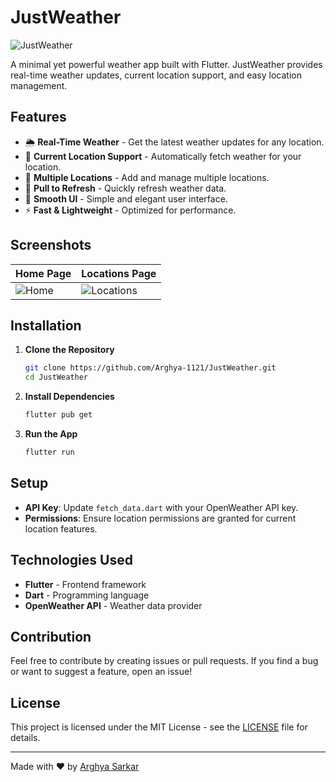 # JustWeather

![JustWeather](assets/icon.png) <!-- Replace with your app's logo if available -->

A minimal yet powerful weather app built with Flutter. JustWeather provides real-time weather updates, current location support, and easy location management.

## Features

- 🌦 **Real-Time Weather** - Get the latest weather updates for any location.
- 📍 **Current Location Support** - Automatically fetch weather for your location.
- 📌 **Multiple Locations** - Add and manage multiple locations.
- 🔄 **Pull to Refresh** - Quickly refresh weather data.
- 🎨 **Smooth UI** - Simple and elegant user interface.
- ⚡ **Fast & Lightweight** - Optimized for performance.

## Screenshots

<!-- Add screenshots of your app -->

| Home Page  | Locations Page |
|------------|---------------|
| ![Home](assets/screenshot1.png) | ![Locations](assets/screenshot2.png) |

## Installation

1. **Clone the Repository**
   ```bash
   git clone https://github.com/Arghya-1121/JustWeather.git
   cd JustWeather
   ```

2. **Install Dependencies**
   ```bash
   flutter pub get
   ```

3. **Run the App**
   ```bash
   flutter run
   ```

## Setup

- **API Key**: Update `fetch_data.dart` with your OpenWeather API key.
- **Permissions**: Ensure location permissions are granted for current location features.

## Technologies Used

- **Flutter** - Frontend framework
- **Dart** - Programming language
- **OpenWeather API** - Weather data provider

## Contribution

Feel free to contribute by creating issues or pull requests. If you find a bug or want to suggest a feature, open an issue!

## License

This project is licensed under the MIT License - see the [LICENSE](LICENSE) file for details.

---

Made with ❤️ by [Arghya Sarkar](https://github.com/Arghya-1121)

